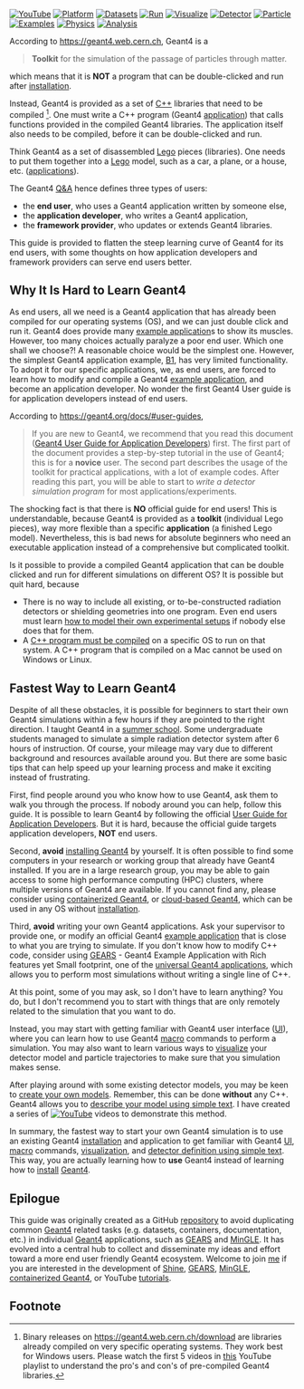 [![YouTube](https://img.shields.io/badge/You-Tube-firebrick?style=flat)](https://www.youtube.com/@physino)
[![Platform](https://img.shields.io/badge/Platform-crimson?style=flat)](platform)
[![Datasets](https://img.shields.io/badge/datasets-chocolate?style=flat)](datasets)
[![Run](https://img.shields.io/badge/Run-orange?style=flat)](run)
[![Visualize](https://img.shields.io/badge/Visualize-yellow?style=flat)](vis)
[![Detector](https://img.shields.io/badge/Detector-darkseegreen?style=flat)](detector)
[![Particle](https://img.shields.io/badge/Particle-deepskyblue?style=flat)](gps)
[![Examples](https://img.shields.io/badge/Examples-blue?style=flat)](examples)
[![Physics](https://img.shields.io/badge/Physics-purple?style=flat)](physics)
[![Analysis](https://img.shields.io/badge/Analysis-indigo?style=flat)](analysis)

According to <https://geant4.web.cern.ch>, Geant4 is a
> **Toolkit** for the simulation of the passage of particles through matter.

which means that it is **NOT** a program that can be double-clicked and run after [installation].

Instead, Geant4 is provided as a set of [C++](platform/cpp) libraries that need to be compiled [^1]. One must write a C++ program (Geant4 [application](examples)) that calls functions provided in the compiled Geant4 libraries. The application itself also needs to be compiled, before it can be double-clicked and run.

[^1]: Binary releases on <https://geant4.web.cern.ch/download> are libraries already compiled on very specific operating systems. They work best for Windows users. Please watch the first 5 videos in [this] YouTube playlist to understand the pro's and con's of pre-compiled Geant4 libraries.

[this]: https://www.youtube.com/playlist?list=PLw3G-vTgPrdB7cIYWEoCeIZrSePpefFEW

Think Geant4 as a set of disassembled [Lego] pieces (libraries). One needs to put them together into a [Lego] model, such as a car, a plane, or a house, etc. ([applications](examples)).

The Geant4 [Q&A] hence defines three types of users:

- the **end user**, who uses a Geant4 application written by someone else,
- the **application developer**, who writes a Geant4 application,
- the **framework provider**, who updates or extends Geant4 libraries.

This guide is provided to flatten the steep learning curve of Geant4 for its end users, with some thoughts on how application developers and framework providers can serve end users better.

[Lego]: https://www.youtube.com/shorts/vIOehrhgBLE
[Q&A]: https://geant4-userdoc.web.cern.ch/UsersGuides/IntroductionToGeant4/html/IntroductionToG4.html#software-knowledge-required-to-use-the-geant4-toolkit

## Why It Is Hard to Learn Geant4

As end users, all we need is a Geant4 application that has already been compiled for our operating systems (OS), and we can just double click and run it. Geant4 does provide many [example application]s to show its muscles. However, too many choices actually paralyze a poor end user. Which one shall we choose?! A reasonable choice would be the simplest one. However, the simplest Geant4 application example, [B1][], has very limited functionality. To adopt it for our specific applications, we, as end users, are forced to learn how to modify and compile a Geant4 [example application], and become an application developer. No wonder the first Geant4 User guide is for application developers instead of end users.

[example application]: https://geant4-userdoc.web.cern.ch/UsersGuides/ForApplicationDeveloper/html/Examples/examples.html
[B1]: https://geant4-userdoc.web.cern.ch/UsersGuides/ForApplicationDeveloper/html/Examples/BasicCodes.html#exmpbasic-b1

According to <https://geant4.org/docs/#user-guides>,
> If you are new to Geant4, we recommend that you read this document ([Geant4 User Guide for Application Developers][guide]) first. The first part of the document provides a step-by-step tutorial in the use of Geant4; this is for a **novice** user. The second part describes the usage of the toolkit for practical applications, with a lot of example codes. After reading this part, you will be able to start to *write a detector simulation program* for most applications/experiments.

[guide]: https://geant4-userdoc.web.cern.ch/UsersGuides/ForApplicationDeveloper/html/index.html

The shocking fact is that there is **NO** official guide for end users! This is understandable, because Geant4 is provided as a **toolkit** (individual Lego pieces), way more flexible than a specific **application** (a finished Lego model). Nevertheless, this is bad news for absolute beginners who need an executable application instead of a comprehensive but complicated toolkit.

Is it possible to provide a compiled Geant4 application that can be double clicked and run for different simulations on different OS? It is possible but quit hard, because

- There is no way to include all existing, or to-be-constructed radiation detectors or shielding geometries into one program. Even end users must learn [how to model their own experimental setups](detector) if nobody else does that for them.
- A [C++ program must be compiled](platform/cpp) on a specific OS to run on that system. A C++ program that is compiled on a Mac cannot be used on Windows or Linux.

## Fastest Way to Learn Geant4

Despite of all these obstacles, it is possible for beginners to start their own Geant4 simulations within a few hours if they are pointed to the right direction. I taught Geant4 in a [summer school](https://pire.gemadarc.org/education/school24). Some undergraduate students managed to simulate a simple radiation detector system after 6 hours of instruction. Of course, your mileage may vary due to different background and resources available around you. But there are some basic tips that can help speed up your learning process and make it exciting instead of frustrating.

First, find people around you who know how to use Geant4, ask them to walk you through the process. If nobody around you can help, follow this guide. It is possible to learn Geant4 by following the official [User Guide for Application Developers][guide]. But it is hard, because the official guide targets application developers, **NOT** end users.

Second, **avoid** [installing Geant4](platform) by yourself. It is often possible to find some computers in your research or working group that already have Geant4 installed. If you are in a large research group, you may be able to gain access to some high performance computing (HPC) clusters, where multiple versions of Geant4 are available. If you cannot find any, please consider using [containerized Geant4](platform/container), or [cloud-based Geant4](run), which can be used in any OS without [installation].

Third, **avoid** writing your own Geant4 applications. Ask your supervisor to provide one, or modify an official Geant4 [example application] that is close to what you are trying to simulate. If you don't know how to modify C++ code, consider using [GEARS][] - Geant4 Example Application with Rich features yet Small footprint, one of the [universal Geant4 applications](https://youtu.be/3g9CkyBS31o), which allows you to perform most simulations without writing a single line of C++.

At this point, some of you may ask, so I don't have to learn anything? You do, but I don't recommend you to start with things that are only remotely related to the simulation that you want to do.

Instead, you may start with getting familiar with Geant4 user interface ([UI](run)), where you can learn how to use Geant4 [macro][] commands to perform a simulation. You may also want to learn various ways to [visualize](vis) your detector model and particle trajectories to make sure that you simulation makes sense.

After playing around with some existing detector models, you may be keen to [create your own models](detector). Remember, this can be done **without** any C++. Geant4 allows you to [describe your model using simple text](detector). I have created a series of [![YouTube](https://img.shields.io/badge/You-Tube-red?style=flat)](https://www.youtube.com/playlist?list=PLw3G-vTgPrdBxXZo1UpOD_xVFSgM3hLn-) videos to demonstrate this method.

In summary, the fastest way to start your own Geant4 simulation is to use an existing Geant4 [installation] and application to get familiar with Geant4 [UI](run), [macro][] commands, [visualization](vis), and [detector definition using simple text](detector). This way, you are actually learning how to **use** Geant4 instead of learning how to [install] [Geant4].

[installation]: platform
[install]: platform

## Epilogue

This guide was originally created as a GitHub [repository] to avoid duplicating common [Geant4][] related tasks (e.g. datasets, containers, documentation, etc.) in individual [Geant4][] applications, such as [GEARS][] and [MinGLE][]. It has evolved into a central hub to collect and disseminate my ideas and effort toward a more end user friendly Geant4 ecosystem. Welcome to join [me][] if you are interested in the development of [Shine][], [GEARS][], [MinGLE][], [containerized Geant4](platform/container), or YouTube [tutorials][].

## Footnote

[Geant4]: https://geant4.org
[GEARS]: https://github.com/jintonic/gears
[MinGLE]: https://github.com/jintonic/mingle
[repository]: https://github.com/jintonic/geant4
[me]: https://physino.xyz
[shine]: https://physino.xyz/shine
[tutorials]: https://www.youtube.com/@physino
[macro]: https://geant4-userdoc.web.cern.ch/UsersGuides/ForApplicationDeveloper/html/Control/commands.html
[CAD]: https://en.wikipedia.org/wiki/Computer-aided_design

